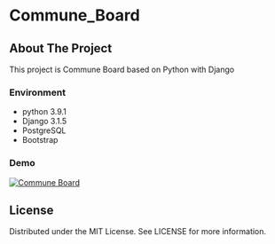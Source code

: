 # Commune_Board

## About The Project
This project is Commune Board based on Python with Django

### Environment
* python 3.9.1
* Django 3.1.5
* PostgreSQL
* Bootstrap 

### Demo
[![Commune Board](https://encrypted-tbn0.gstatic.com/images?q=tbn:ANd9GcRa875XrQ9youvA1xmC-y2Vsdr58o_tY4CjeQ&usqp=CAU)](https://youtu.be/AHyonnNpUyM "Commune Board")


## License

Distributed under the MIT License. See LICENSE for more information.

